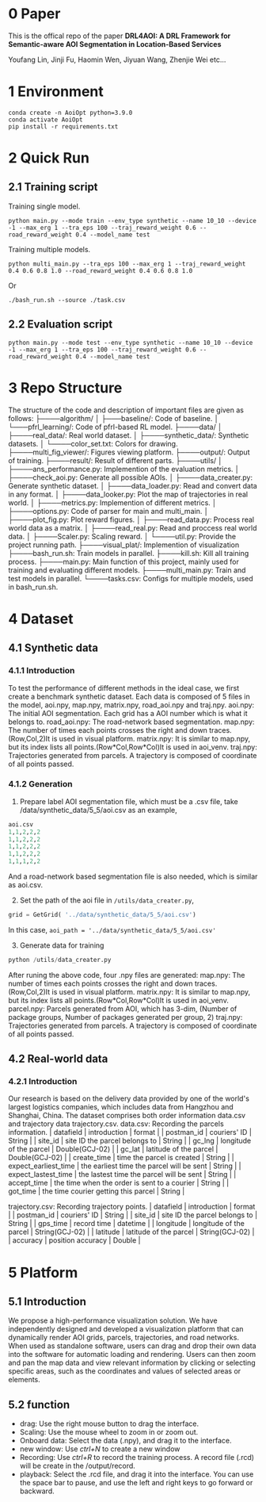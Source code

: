 # 0 Paper

This is the offical repo of the paper **DRL4AOI: A DRL Framework for Semantic-aware AOI Segmentation in Location-Based Services** 

Youfang Lin, Jinji Fu, Haomin Wen, Jiyuan Wang, Zhenjie Wei etc...

# 1 Environment

```
conda create -n AoiOpt python=3.9.0
conda activate AoiOpt
pip install -r requirements.txt
```

# 2 Quick Run

## 2.1 Training script

Training single model.

```
python main.py --mode train --env_type synthetic --name 10_10 --device -1 --max_erg 1 --tra_eps 100 --traj_reward_weight 0.6 --road_reward_weight 0.4 --model_name test
```

Training multiple models.

```
python multi_main.py --tra_eps 100 --max_erg 1 --traj_reward_weight 0.4 0.6 0.8 1.0 --road_reward_weight 0.4 0.6 0.8 1.0
```

Or

```
./bash_run.sh --source ./task.csv
```

## 2.2 Evaluation script

```
python main.py --mode test --env_type synthetic --name 10_10 --device -1 --max_erg 1 --tra_eps 100 --traj_reward_weight 0.6 --road_reward_weight 0.4 --model_name test
```

# 3 Repo Structure

The structure of the code and description of important files are given as follows:
├────algorithm/
│    ├───baseline/:  Code of baseline.
│    └───pfrl_learning/:  Code of pfrl-based RL model.
├────data/
│    ├────real_data/:  Real world dataset.
│    ├────synthetic_data/:  Synthetic datasets.
│    └────color_set.txt:  Colors for drawing.
├────multi_fig_viewer/:  Figures viewing platform.
├────output/:  Output of training.
├────result/:  Result of different parts.
├────utils/
│    ├────ans_performance.py: Implemention of the evaluation metrics.
│    ├────check_aoi.py: Generate all possible AOIs.
│    ├────data_creater.py: Generate synthetic dataset.
│    ├────data_loader.py: Read and convert data in any format.
│    ├────data_looker.py: Plot the map of trajectories in real world.
│    ├────metrics.py: Implemention of different metrics.
│    ├────options.py: Code of parser for main and multi_main.
│    ├────plot_fig.py: Plot reward figures.
│    ├────read_data.py: Process real world data as a matrix.
│    ├────read_real.py: Read and proccess real world data.
│    ├────Scaler.py: Scaling reward.
│    └────util.py: Provide the project running path.
├────visual_plat/: Implemention of visualization
├────bash_run.sh: Train models in parallel.
├────kill.sh: Kill all training process.
├────main.py: Main function of this project, mainly used for training and evaluating different models.
├────multi_main.py: Train and test models in parallel.
└────tasks.csv: Configs for multiple models, used in bash_run.sh.

# 4 Dataset

## 4.1 Synthetic data

### 4.1.1 Introduction

To test the performance of different methods in the ideal case, we first create a benchmark synthetic dataset.
Each data is composed of 5 files in the model, aoi.npy, map.npy, matrix.npy, road_aoi.npy and traj.npy.
aoi.npy: The initial AOI segmentation. Each grid has a AOI number which is what it belongs to.
road_aoi.npy: The road-network based segmentation.
map.npy: The number of times each points crosses the right and down traces.(Row,Col,2)It is used in visual platform.
matrix.npy: It is similar to map.npy, but its index lists all points.(Row\*Col,Row\*Col)It is used in aoi_venv.
traj.npy: Trajectories generated from parcels. A trajectory is composed of coordinate of all points passed.

### 4.1.2 Generation

1) Prepare label AOI segmentation file, which must be a .csv file, take /data/synthetic_data/5_5/aoi.csv as an example,

```python
aoi.csv
1,1,2,2,2
1,1,2,2,2
1,1,2,2,2
1,1,2,2,2
1,1,1,2,2
```

And a road-network based segmentation file is also needed, which is similar as aoi.csv.

2) Set the path of the aoi file in `/utils/data_creater.py`,

```python
grid = GetGrid( '../data/synthetic_data/5_5/aoi.csv')
```

In this case,  `aoi_path = '../data/synthetic_data/5_5/aoi.csv'`

3) Generate data for training

```python
python /utils/data_creater.py
```

After runing the above code, four .npy files are generated:
map.npy:  The number of times each points crosses the right and down traces.(Row,Col,2)It is used in visual platform.
matrix.npy: It is similar to map.npy, but its index lists all points.(Row\*Col,Row\*Col)It is used in aoi_venv.
parcel.npy: Parcels generated from AOI, which has 3-dim, (Number of package groups, Number of packages generated per group, 2)
traj.npy: Trajectories generated from parcels. A trajectory is composed of coordinate of all points passed.

## 4.2 Real-world data

### 4.2.1 Introduction

Our research is based on the delivery data provided by one of the world's largest logistics companies, which includes data from Hangzhou and Shanghai, China. The dataset comprises both order information data.csv and trajectory data trajectory.csv.
data.csv: Recording the parcels information.
| datafield | introduction | format |
| postman_id | couriers' ID | String |
| site_id | site ID the parcel belongs to | String |
| gc_lng | longitude of the parcel | Double(GCJ-02) |
| gc_lat | latitude of the parcel | Double(GCJ-02) |
| create_time | time the parcel is created | String |
| expect_earliest_time | the earliest time the parcel will be sent | String |
| expect_lastest_time | the lastest time the parcel will be sent | String |
| accept_time | the time when the order is sent to a courier | String |
| got_time | the time courier getting this parcel | String |

trajectory.csv: Recording trajectory points.
| datafield | introduction | format |
| postman_id | couriers' ID | String |
| site_id | site ID the parcel belongs to | String |
| gps_time | record time | datetime |
| longitude | longitude of the parcel | String(GCJ-02) |
| latitude | latitude of the parcel | String(GCJ-02) |
| accuracy | position accuracy | Double |

# 5 Platform

## 5.1 Introduction

We propose a high-performance visualization solution. We have independently designed and developed a visualization platform that can dynamically render AOI grids, parcels, trajectories, and road networks.
When used as standalone software, users can drag and drop their own data into the software for automatic loading and rendering. Users can then zoom and pan the map data and view relevant information by clicking or selecting specific areas, such as the coordinates and values of selected areas or elements.

## 5.2 function

- drag: Use the right mouse button to drag the interface.
- Scaling: Use the mouse wheel to zoom in or zoom out.
- Onboard data: Select the data (.npy), and drag it to the interface.
- new window: Use *ctrl+N* to create a new window
- Recording: Use *ctrl+R* to record the training process. A record file (.rcd) will be create in the /output/record.
- playback: Select the .rcd file, and drag it into the interface. You can use the space bar to pause, and use the left and right keys to go forward or backward.

